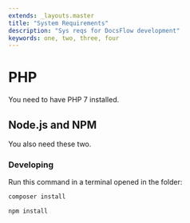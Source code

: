 ```yaml
---
extends: _layouts.master
title: "System Requirements"
description: "Sys reqs for DocsFlow development"
keywords: one, two, three, four
---
```


# PHP

You need to have PHP 7 installed.

## Node.js and NPM

You also need these two.

### Developing

Run this command in a terminal opened in the folder:

```sh
composer install
```

```sh
npm install
```
